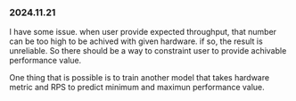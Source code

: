 ### 2024.11.21

I have some issue. when user provide expected throughput, that number can be
too high to be achived with given hardware. if so, the result is unreliable. So
there should be a way to constraint user to provide achivable performance value.

One thing that is possible is to train another model that takes hardware metric
and RPS to predict minimum and maximun performance value.
